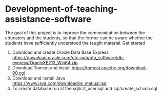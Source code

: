 # Development-of-teaching-assistance-software
The goal of this project is to improve the communication between the educators and the students, so that the former can be aware whether the students have sufficiently understood the taught material.
Get started
1. Download and create Oracle Data Base Express
   https://download.oracle.com/otn-pub/otn_software/db-express/OracleXE213_Win64.zip
2. Download Tomcat and install
   https://tomcat.apache.org/download-90.cgi
3. Download and install Java
   https://www.java.com/download/ie_manual.jsp
4. To create database run at the  sql/crt_user.sql and sql/create_schima.sql
   
